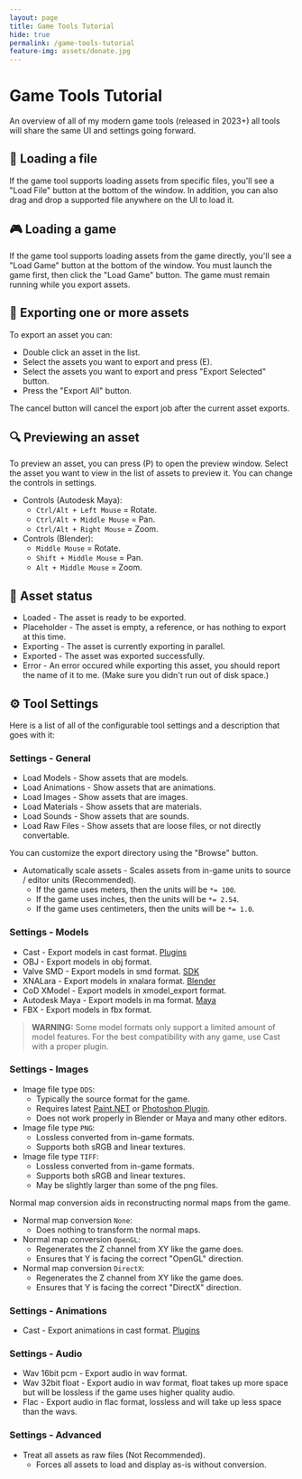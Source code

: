 ```yaml
---
layout: page
title: Game Tools Tutorial
hide: true
permalink: /game-tools-tutorial
feature-img: assets/donate.jpg
---
```


# Game Tools Tutorial
An overview of all of my modern game tools (released in 2023+) all tools will share the same UI and settings going forward.

## 📂 Loading a file
If the game tool supports loading assets from specific files, you'll see a "Load File" button at the bottom of the window. In addition, you can also drag and drop a supported file anywhere on the UI to load it.

## 🎮 Loading a game
If the game tool supports loading assets from the game directly, you'll see a "Load Game" button at the bottom of the window. You must launch the game first, then click the "Load Game" button. The game must remain running while you export assets.

## 💾 Exporting one or more assets
To export an asset you can:
- Double click an asset in the list.
- Select the assets you want to export and press (E).
- Select the assets you want to export and press "Export Selected" button.
- Press the "Export All" button.

The cancel button will cancel the export job after the current asset exports.

## 🔍 Previewing an asset
To preview an asset, you can press (P) to open the preview window. Select the asset you want to view in the list of assets to preview it. You can change the controls in settings.

- Controls (Autodesk Maya):
  - `Ctrl/Alt + Left Mouse` = Rotate.
  - `Ctrl/Alt + Middle Mouse` = Pan.
  - `Ctrl/Alt + Right Mouse` = Zoom.
- Controls (Blender):
  - `Middle Mouse` = Rotate.
  - `Shift + Middle Mouse` = Pan.
  - `Alt + Middle Mouse` = Zoom.

## 🚦 Asset status
- Loaded - The asset is ready to be exported.
- Placeholder - The asset is empty, a reference, or has nothing to export at this time.
- Exporting - The asset is currently exporting in parallel.
- Exported - The asset was exported successfully.
- Error - An error occured while exporting this asset, you should report the name of it to me. (Make sure you didn't run out of disk space.)

## ⚙️ Tool Settings
Here is a list of all of the configurable tool settings and a description that goes with it:

### Settings - General
- Load Models - Show assets that are models.
- Load Animations - Show assets that are animations.
- Load Images - Show assets that are images.
- Load Materials - Show assets that are materials.
- Load Sounds - Show assets that are sounds.
- Load Raw Files - Show assets that are loose files, or not directly convertable.

You can customize the export directory using the "Browse" button.

- Automatically scale assets - Scales assets from in-game units to source / editor units (Recommended).
  - If the game uses meters, then the units will be `*= 100`.
  - If the game uses inches, then the units will be `*= 2.54`.
  - If the game uses centimeters, then the units will be `*= 1.0`.

### Settings - Models
- Cast - Export models in cast format. [Plugins](https://github.com/dtzxporter/cast)
- OBJ - Export models in obj format.
- Valve SMD - Export models in smd format. [SDK](https://developer.valvesoftware.com/wiki/Maya#Source_SDK_plug-ins)
- XNALara - Export models in xnalara format. [Blender](https://github.com/johnzero7/XNALaraMesh)
- CoD XModel - Export models in xmodel_export format.
- Autodesk Maya - Export models in ma format. [Maya](https://www.autodesk.com/products/maya)
- FBX - Export models in fbx format.

> **WARNING:** Some model formats only support a limited amount of model features. For the best compatibility with any game, use Cast with a proper plugin.

### Settings - Images
- Image file type `DDS`:
  - Typically the source format for the game.
  - Requires latest [Paint.NET](https://www.getpaint.net/) or [Photoshop Plugin](https://github.com/GameTechDev/Intel-Texture-Works-Plugin).
  - Does not work properly in Blender or Maya and many other editors.
- Image file type `PNG`:
  - Lossless converted from in-game formats.
  - Supports both sRGB and linear textures.
- Image file type `TIFF`:
  - Lossless converted from in-game formats.
  - Supports both sRGB and linear textures.
  - May be slightly larger than some of the png files.

Normal map conversion aids in reconstructing normal maps from the game.

- Normal map conversion `None`:
  - Does nothing to transform the normal maps.
- Normal map conversion `OpenGL`:
  - Regenerates the Z channel from XY like the game does.
  - Ensures that Y is facing the correct "OpenGL" direction.
- Normal map conversion `DirectX`:
  - Regenerates the Z channel from XY like the game does.
  - Ensures that Y is facing the correct "DirectX" direction.

### Settings - Animations
- Cast - Export animations in cast format. [Plugins](https://github.com/dtzxporter/cast)

### Settings - Audio
- Wav 16bit pcm - Export audio in wav format.
- Wav 32bit float - Export audio in wav format, float takes up more space but will be lossless if the game uses higher quality audio.
- Flac - Export audio in flac format, lossless and will take up less space than the wavs.

### Settings - Advanced
- Treat all assets as raw files (Not Recommended).
  - Forces all assets to load and display as-is without conversion.